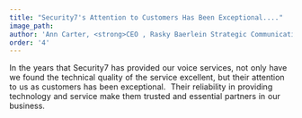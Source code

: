 ```yaml
---
title: "Security7's Attention to Customers Has Been Exceptional...."
image_path:
author: 'Ann Carter, <strong>CEO , Rasky Baerlein Strategic Communications</strong>'
order: '4'
---
```



In the years that Security7 has provided our voice services, not only have we found the technical quality of the service excellent, but their attention to us as customers has been exceptional.  Their reliability in providing technology and service make them trusted and essential partners in our business.